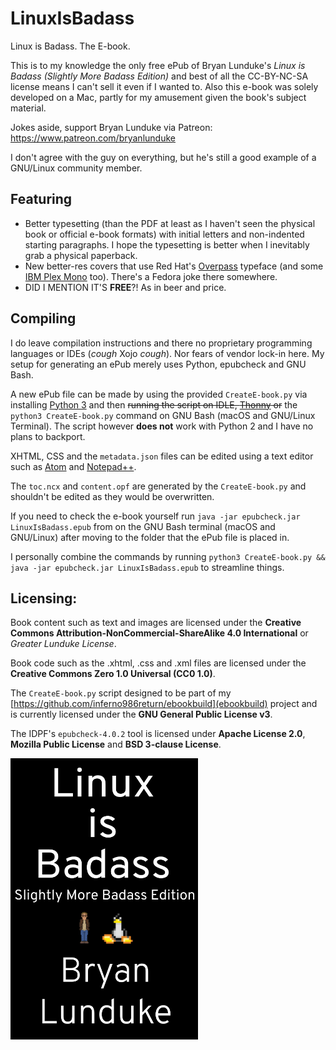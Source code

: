 # LinuxIsBadass
Linux is Badass. The E-book.

This is to my knowledge the only free ePub of Bryan Lunduke's *Linux is Badass (Slightly More Badass Edition)* and best of all the CC-BY-NC-SA license means I can't sell it even if I wanted to. Also this e-book was solely developed on a Mac, partly for my amusement given the book's subject material.

Jokes aside, support Bryan Lunduke via Patreon: https://www.patreon.com/bryanlunduke

I don't agree with the guy on everything, but he's still a good example of a GNU/Linux community member.

## Featuring

* Better typesetting (than the PDF at least as I haven't seen the physical book or official e-book formats) with initial letters and non-indented starting paragraphs. I hope the typesetting is better when I inevitably grab a physical paperback.
* New better-res covers that use Red Hat's [Overpass](https://github.com/RedHatBrand/Overpass) typeface (and some [IBM Plex Mono](https://github.com/IBM/plex) too). There's a Fedora joke there somewhere.
* DID I MENTION IT'S **FREE**?! As in beer and price.

## Compiling

I do leave compilation instructions and there no proprietary programming languages or IDEs (*cough* Xojo *cough*). Nor fears of vendor lock-in here. My setup for generating an ePub merely uses Python, epubcheck and GNU Bash.

A new ePub file can be made by using the provided `CreateE-book.py` via installing [Python 3](https://www.python.org/downloads/) and then ~~running the script on IDLE, [Thonny](http://thonny.org/) or~~ the `python3 CreateE-book.py` command on GNU Bash (macOS and GNU/Linux Terminal). The script however **does not** work with Python 2 and I have no plans to backport.

XHTML, CSS and the `metadata.json` files can be edited using a text editor such as [Atom](https://atom.io/) and [Notepad++](https://notepad-plus-plus.org/).

The `toc.ncx` and `content.opf` are generated by the `CreateE-book.py` and shouldn't be edited as they would be overwritten.

If you need to check the e-book yourself run `java -jar epubcheck.jar LinuxIsBadass.epub` from on the GNU Bash terminal (macOS and GNU/Linux) after moving to the folder that the ePub file is placed in.

I personally combine the commands by running `python3 CreateE-book.py && java -jar epubcheck.jar LinuxIsBadass.epub` to streamline things.

## Licensing:

Book content such as text and images are licensed under the **Creative Commons Attribution-NonCommercial-ShareAlike 4.0 International** or *Greater Lunduke License*.

Book code such as the .xhtml, .css and .xml files are licensed under the **Creative Commons Zero 1.0 Universal (CC0 1.0)**.

The `CreateE-book.py` script designed to be part of my [https://github.com/inferno986return/ebookbuild](ebookbuild) project and is currently licensed under the **GNU General Public License v3**.

The IDPF's `epubcheck-4.0.2` tool is licensed under **Apache License 2.0**, **Mozilla Public License** and **BSD 3-clause License**.

<img style="text-align: center;" width="300" height="450" src="https://github.com/inferno986return/LinuxIsBadass/blob/master/e-book/OEBPS/images/cover.png" alt="Cover"/>

